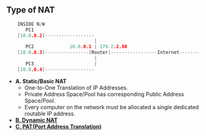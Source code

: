 ## Type of NAT
```c
    INSIDE N/W                                  
       PC1                                            
    [10.0.0.2]------------------                       
                                |                 
       PC2             10.0.0.1 | 179.2.2.80                    
    [10.0.0.3]----------------[Router]-----------------Internet-----------[213.31.80.2]Host4
                                |                  
       PC3                      |                    
    [10.0.0.4]------------------    
```
- **A. Static/Basic NAT**
  - One-to-One Translation of IP Addresses.
  - Private Address Space/Pool has corresponding Public Address Space/Pool. 
  - Every computer on the network must be allocated a single dedicated routable IP address.
- **[B. Dynamic NAT](Dynamic_NAT)**
- **[C. PAT(Port Address Translation)](PAT)**

